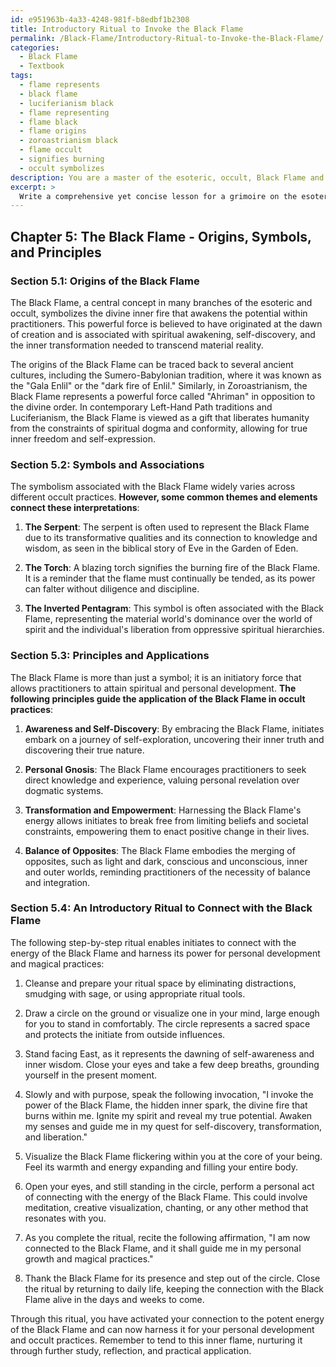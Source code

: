 ```yaml
---
id: e951963b-4a33-4248-981f-b8edbf1b2308
title: Introductory Ritual to Invoke the Black Flame
permalink: /Black-Flame/Introductory-Ritual-to-Invoke-the-Black-Flame/
categories:
  - Black Flame
  - Textbook
tags:
  - flame represents
  - black flame
  - luciferianism black
  - flame representing
  - flame black
  - flame origins
  - zoroastrianism black
  - flame occult
  - signifies burning
  - occult symbolizes
description: You are a master of the esoteric, occult, Black Flame and education, you have written many textbooks on the subject in ways that provide students with rich and deep understanding of the subject. You are being asked to write textbook-like sections on a topic and you do it with full context, explainability, and reliability in accuracy to the true facts of the topic at hand, in a textbook style that a student would easily be able to learn from, in a rich, engaging, and contextual way. Always include relevant context (such as formulas and history), related concepts, and in a way that someone can gain deep insights from.
excerpt: > 
  Write a comprehensive yet concise lesson for a grimoire on the esoteric concept of Black Flame, providing a deep understanding of its origins, associated symbols, principles, and applications within the realm of the occult. Include step-by-step instructions for an introductory ritual, allowing initiates to connect with the energy of the Black Flame and harness it for their personal development and occult practices.
---
```

## Chapter 5: The Black Flame - Origins, Symbols, and Principles

### Section 5.1: Origins of the Black Flame

The Black Flame, a central concept in many branches of the esoteric and occult, symbolizes the divine inner fire that awakens the potential within practitioners. This powerful force is believed to have originated at the dawn of creation and is associated with spiritual awakening, self-discovery, and the inner transformation needed to transcend material reality.

The origins of the Black Flame can be traced back to several ancient cultures, including the Sumero-Babylonian tradition, where it was known as the "Gala Enlil" or the "dark fire of Enlil." Similarly, in Zoroastrianism, the Black Flame represents a powerful force called "Ahriman" in opposition to the divine order. In contemporary Left-Hand Path traditions and Luciferianism, the Black Flame is viewed as a gift that liberates humanity from the constraints of spiritual dogma and conformity, allowing for true inner freedom and self-expression.

### Section 5.2: Symbols and Associations

The symbolism associated with the Black Flame widely varies across different occult practices. **However, some common themes and elements connect these interpretations**:

1. ****The Serpent****: The serpent is often used to represent the Black Flame due to its transformative qualities and its connection to knowledge and wisdom, as seen in the biblical story of Eve in the Garden of Eden.

2. ****The Torch****: A blazing torch signifies the burning fire of the Black Flame. It is a reminder that the flame must continually be tended, as its power can falter without diligence and discipline.

3. ****The Inverted Pentagram****: This symbol is often associated with the Black Flame, representing the material world's dominance over the world of spirit and the individual's liberation from oppressive spiritual hierarchies.

### Section 5.3: Principles and Applications

The Black Flame is more than just a symbol; it is an initiatory force that allows practitioners to attain spiritual and personal development. **The following principles guide the application of the Black Flame in occult practices**:

1. ****Awareness and Self-Discovery****: By embracing the Black Flame, initiates embark on a journey of self-exploration, uncovering their inner truth and discovering their true nature.

2. ****Personal Gnosis****: The Black Flame encourages practitioners to seek direct knowledge and experience, valuing personal revelation over dogmatic systems.

3. ****Transformation and Empowerment****: Harnessing the Black Flame's energy allows initiates to break free from limiting beliefs and societal constraints, empowering them to enact positive change in their lives.

4. ****Balance of Opposites****: The Black Flame embodies the merging of opposites, such as light and dark, conscious and unconscious, inner and outer worlds, reminding practitioners of the necessity of balance and integration.

### Section 5.4: An Introductory Ritual to Connect with the Black Flame

The following step-by-step ritual enables initiates to connect with the energy of the Black Flame and harness its power for personal development and magical practices:

1. Cleanse and prepare your ritual space by eliminating distractions, smudging with sage, or using appropriate ritual tools.

2. Draw a circle on the ground or visualize one in your mind, large enough for you to stand in comfortably. The circle represents a sacred space and protects the initiate from outside influences.

3. Stand facing East, as it represents the dawning of self-awareness and inner wisdom. Close your eyes and take a few deep breaths, grounding yourself in the present moment.

4. Slowly and with purpose, speak the following invocation, "I invoke the power of the Black Flame, the hidden inner spark, the divine fire that burns within me. Ignite my spirit and reveal my true potential. Awaken my senses and guide me in my quest for self-discovery, transformation, and liberation."

5. Visualize the Black Flame flickering within you at the core of your being. Feel its warmth and energy expanding and filling your entire body.

6. Open your eyes, and still standing in the circle, perform a personal act of connecting with the energy of the Black Flame. This could involve meditation, creative visualization, chanting, or any other method that resonates with you.

7. As you complete the ritual, recite the following affirmation, "I am now connected to the Black Flame, and it shall guide me in my personal growth and magical practices."

8. Thank the Black Flame for its presence and step out of the circle. Close the ritual by returning to daily life, keeping the connection with the Black Flame alive in the days and weeks to come.

Through this ritual, you have activated your connection to the potent energy of the Black Flame and can now harness it for your personal development and occult practices. Remember to tend to this inner flame, nurturing it through further study, reflection, and practical application.
